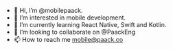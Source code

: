 - 👋 Hi, I’m @mobilepaack.
- 👀 I’m interested in mobile development.
- 🌱 I’m currently learning React Native, Swift and Kotlin.
- 💞️ I’m looking to collaborate on @PaackEng
- 📫 How to reach me mobile@paack.co

<!---
mobilepaack/mobilepaack is a ✨ special ✨ repository because its `README.md` (this file) appears on your GitHub profile.
You can click the Preview link to take a look at your changes.
--->
